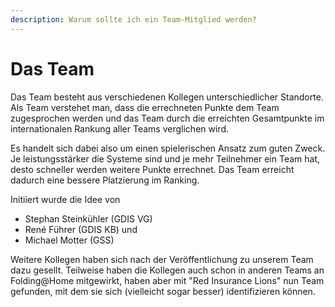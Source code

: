 ```yaml
---
description: Warum sollte ich ein Team-Mitglied werden?
---
```


# Das Team

Das Team besteht aus verschiedenen Kollegen unterschiedlicher Standorte. Als Team verstehet man, dass die errechneten Punkte dem Team zugesprochen werden und das Team durch die erreichten Gesamtpunkte im internationalen Rankung aller Teams verglichen wird.

Es handelt sich dabei also um einen spielerischen Ansatz zum guten Zweck. Je leistungsstärker die Systeme sind und je mehr Teilnehmer ein Team hat, desto schneller werden weitere Punkte errechnet. Das Team erreicht dadurch eine bessere Platzierung im Ranking.

Initiiert wurde die Idee von 

* Stephan Steinkühler \(GDIS VG\)
* René Führer \(GDIS KB\) und 
* Michael Motter \(GSS\)

Weitere Kollegen haben sich nach der Veröffentlichung zu unserem Team dazu gesellt. Teilweise haben die Kollegen auch schon in anderen Teams an Folding@Home mitgewirkt, haben aber mit "Red Insurance Lions" nun Team gefunden, mit dem sie sich \(vielleicht sogar besser\) identifizieren können.





